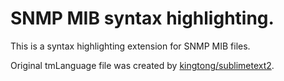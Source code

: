 # SNMP MIB syntax highlighting.

This is a syntax highlighting extension for SNMP MIB files.

Original tmLanguage file was created by [kingtong/sublimetext2](https://github.com/kingtong/sublimetext2).